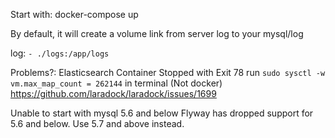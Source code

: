 Start with:
docker-compose up

By default, it will create a volume link from server log to your mysql/log

log: `- ./logs:/app/logs`


Problems?:
Elasticsearch Container Stopped with Exit 78
run `sudo sysctl -w vm.max_map_count = 262144` in terminal (Not docker)
https://github.com/laradock/laradock/issues/1699

Unable to start with mysql 5.6 and below
Flyway has dropped support for 5.6 and below. Use 5.7 and above instead.

